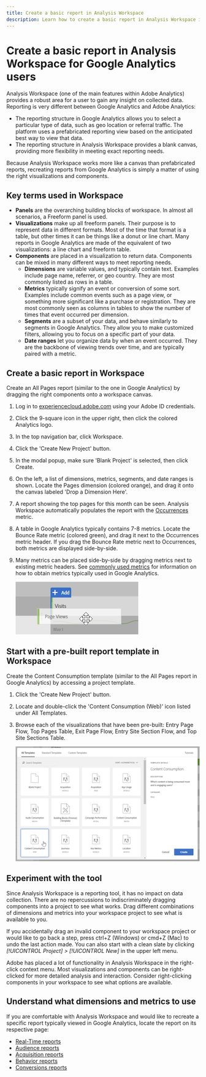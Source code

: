 ```yaml
---
title: Create a basic report in Analysis Workspace
description: Learn how to create a basic report in Analysis Workspace in a format geared towards users familiar with third-party tools such as Google Analytics.
---
```


# Create a basic report in Analysis Workspace for Google Analytics users

Analysis Workspace (one of the main features within Adobe Analytics) provides a robust area for a user to gain any insight on collected data. Reporting is very different between Google Analytics and Adobe Analytics:

* The reporting structure in Google Analytics allows you to select a particular type of data, such as geo location or referral traffic. The platform uses a prefabricated reporting view based on the anticipated best way to view that data.
* The reporting structure in Analysis Workspace provides a blank canvas, providing more flexibility in meeting exact reporting needs.

Because Analysis Workspace works more like a canvas than prefabricated reports, recreating reports from Google Analytics is simply a matter of using the right visualizations and components.

## Key terms used in Workspace

* **Panels** are the overarching building blocks of workspace. In almost all scenarios, a Freeform panel is used.
* **Visualizations** make up all freeform panels. Their purpose is to represent data in different formats. Most of the time that format is a table, but other times it can be things like a donut or line chart. Many reports in Google Analytics are made of the equivalent of two visualizations: a line chart and freeform table.
* **Components** are placed in a visualization to return data. Components can be mixed in many different ways to meet reporting needs.
  * **Dimensions** are variable values, and typically contain text. Examples include page name, referrer, or geo country. They are most commonly listed as rows in a table.
  * **Metrics** typically signify an event or conversion of some sort. Examples include common events such as a page view, or something more significant like a purchase or registration. They are most commonly seen as columns in tables to show the number of times that event occurred per dimension.
  * **Segments** are a subset of your data, and behave similarly to segments in Google Analytics. They allow you to make customized filters, allowing you to focus on a specific part of your data.
  * **Date ranges** let you organize data by when an event occurred. They are the backbone of viewing trends over time, and are typically paired with a metric.

## Create a basic report in Workspace

Create an All Pages report (similar to the one in Google Analytics) by dragging the right components onto a workspace canvas.

1. Log in to [experiencecloud.adobe.com](https://experiencecloud.adobe.com) using your Adobe ID credentials.
1. Click the 9-square icon in the upper right, then click the colored Analytics logo.
1. In the top navigation bar, click Workspace.
1. Click the 'Create New Project' button.
1. In the modal popup, make sure 'Blank Project' is selected, then click Create.
1. On the left, a list of dimensions, metrics, segments, and date ranges is shown. Locate the Pages dimension (colored orange), and drag it onto the canvas labeled 'Drop a Dimension Here'.
1. A report showing the top pages for this month can be seen. Analysis Workspace automatically populates the report with the [Occurrences](/help/components/c-variables/c-metrics/metrics-occurrences.md) metric.
1. A table in Google Analytics typically contains 7-8 metrics. Locate the Bounce Rate metric (colored green), and drag it next to the Occurrences metric header. If you drag the Bounce Rate metric next to Occurrences, both metrics are displayed side-by-side.
1. Many metrics can be placed side-by-side by dragging metrics next to existing metric headers. See [commonly used metrics](common-metrics.md) for information on how to obtain metrics typically used in Google Analytics.

   ![New metric](/help/technotes/ga-to-aa/assets/new_metric.png)

## Start with a pre-built report template in Workspace

Create the Content Consumption template (similar to the All Pages report in Google Analytics) by accessing a project template.

1. Click the 'Create New Project' button.
1. Locate and double-click the 'Content Consumption (Web)' icon listed under All Templates.
1. Browse each of the visualizations that have been pre-built: Entry Page Flow, Top Pages Table, Exit Page Flow, Entry Site Section Flow, and Top Site Sections Table.

   ![Template selection](/help/technotes/ga-to-aa/assets/content_consumption_template.png)

## Experiment with the tool

Since Analysis Workspace is a reporting tool, it has no impact on data collection. There are no repercussions to indiscriminately dragging components into a project to see what works. Drag different combinations of dimensions and metrics into your workspace project to see what is available to you.

If you accidentally drag an invalid component to your workspace project or would like to go back a step, press ctrl+Z (Windows) or cmd+Z (Mac) to undo the last action made. You can also start with a clean slate by clicking *[!UICONTROL Project] > [!UICONTROL New]* in the upper left menu.

Adobe has placed a lot of functionality in Analysis Workspace in the right-click context menu. Most visualizations and components can be right-clicked for more detailed analysis and interaction. Consider right-clicking components in your workspace to see what options are available.

## Understand what dimensions and metrics to use

If you are comfortable with Analysis Workspace and would like to recreate a specific report typically viewed in Google Analytics, locate the report on its respective page:

* [Real-Time reports](realtime-reports.md)
* [Audience reports](audience-reports.md)
* [Acquisition reports](acquisition-reports.md)
* [Behavior reports](behavior-reports.md)
* [Conversions reports](conversions-reports.md)

